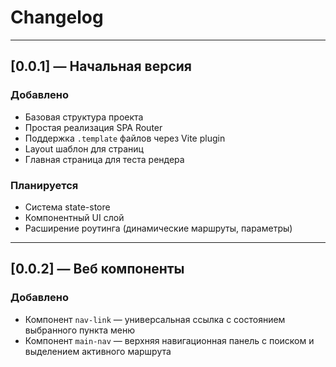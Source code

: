 # Changelog

---

## [0.0.1] — Начальная версия

### Добавлено

- Базовая структура проекта
- Простая реализация SPA Router
- Поддержка `.template` файлов через Vite plugin
- Layout шаблон для страниц
- Главная страница для теста рендера

### Планируется

- Система state-store
- Компонентный UI слой
- Расширение роутинга (динамические маршруты, параметры)

---

## [0.0.2] — Веб компоненты

### Добавлено

- Компонент `nav-link` — универсальная ссылка с состоянием выбранного пункта меню
- Компонент `main-nav` — верхняя навигационная панель с поиском и выделением активного маршрута
